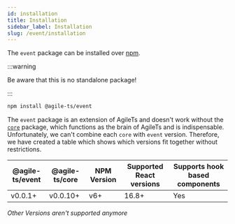 ```yaml
---
id: installation
title: Installation
sidebar_label: Installation
slug: /event/installation
---
```


The `event` package can be installed over [npm](https://www.npmjs.com/).

:::warning

Be aware that this is no standalone package!

:::

```bash npm2yarn
npm install @agile-ts/event 
```

The `event` package is an extension of AgileTs and doesn't work without the [`core`](../core/Introduction.md) package,
which functions as the brain of AgileTs and is indispensable.
Unfortunately, we can't combine each `core` with `event` version.
Therefore, we have created a table which shows which versions fit together without restrictions.

| @agile-ts/event       | @agile-ts/core          | NPM Version              | Supported React versions | Supports hook based components    |
| ----------------------| ----------------------- | ------------------------ | -------------------------|---------------------------------- |
| v0.0.1+               | v0.0.10+                | v6+                      | 16.8+                    | Yes                               |
_Other Versions aren't supported anymore_